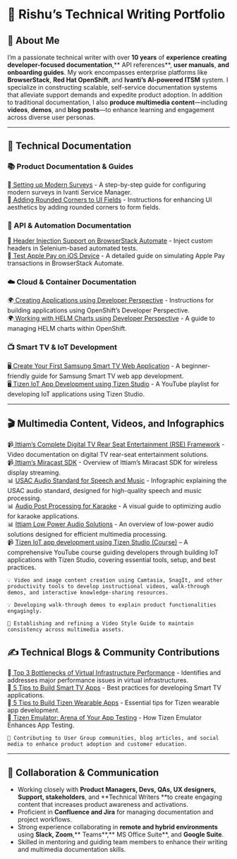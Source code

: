 # 🎯 Rishu’s Technical Writing Portfolio


## **👋 About Me**

I’m a passionate technical writer with over **10 years** of **experience** **creating developer-focused documentation**,** API references**, **user manuals**, **and onboarding guides**. My work encompasses enterprise platforms like **BrowserStack**, **Red Hat OpenShift**, and **Ivanti’s AI-powered ITSM** system. I specialize in constructing scalable, self-service documentation systems that alleviate support demands and expedite product adoption. In addition to traditional documentation, I also **produce multimedia content**—including **videos**, **demos**, and **blog posts**—to enhance learning and engagement across diverse user personas.

---

## **📖 Technical Documentation**

### **📚 Product Documentation & Guides**

📌[ Setting up Modern Surveys](https://help.ivanti.com/ht/help/en_US/ISM/2024/admin-user/Content/Configure/Surveys/Modern-Survey.htm) - A step-by-step guide for configuring modern surveys in Ivanti Service Manager. \
📌[ Adding Rounded Corners to UI Fields](https://help.ivanti.com/ht/help/en_US/ISM/2024/admin-user/Content/Configure/Forms/Adding-Rounded-Cornears-to-UI-Fields.htm) - Instructions for enhancing UI aesthetics by adding rounded corners to form fields.

### **🔗 API & Automation Documentation**

🚀[ Header Injection Support on BrowserStack Automate](https://www.browserstack.com/docs/automate/selenium/custom-header#python) - Inject custom headers in Selenium-based automated tests. \
🚀[ Test Apple Pay on iOS Device](https://www.browserstack.com/docs/automate/selenium/apple-pay#python) - A detailed guide on simulating Apple Pay transactions in BrowserStack Automate.


### **☁️ Cloud & Container Documentation**

🌍[ Creating Applications using Developer Perspective](https://docs.openshift.com/container-platform/4.7/applications/application_life_cycle_management/odc-creating-applications-using-developer-perspective.html) - Instructions for building applications using OpenShift’s Developer Perspective. \
🌍[ Working with HELM Charts using Developer Perspective](https://docs.openshift.com/container-platform/4.7/applications/application_life_cycle_management/odc-working-with-helm-charts-using-developer-perspective.html) - A guide to managing HELM charts within OpenShift.


### **📺 Smart TV & IoT Development**

🖥️[ Create Your First Samsung Smart TV Web Application](https://docs.tizen.org/application/web/get-started/tv/first-samsung-tv-app/) - A beginner-friendly guide for Samsung Smart TV web app development. \
🖥️[ Tizen IoT App Development using Tizen Studio](https://www.youtube.com/playlist?list=PLcRr11avKIreQwwb0J6ZEmrYumoOSTJKa) - A YouTube playlist for developing IoT applications using Tizen Studio.


---


## **🎬 Multimedia Content, Videos, and Infographics**

📹[ Ittiam’s Complete Digital TV Rear Seat Entertainment (RSE) Framework](https://www.youtube.com/watch?v=pXkGCUPwZ_s) - Video documentation on digital TV rear-seat entertainment solutions. \
📹[ Ittiam’s Miracast SDK](https://www.youtube.com/watch?v=YisvVRXF-sc&t=14s) - Overview of Ittiam’s Miracast SDK for wireless display streaming. \
📊 [USAC Audio Standard for Speech and Music](https://www.ittiam.com/wp-content/uploads/2018/07/Ittiam-USAC-Audio-Standard-for-Speech-and-Music.png) - Infographic explaining the USAC audio standard, designed for high-quality speech and music processing. \
📊 [Audio Post Processing for Karaoke](https://www.ittiam.com/wp-content/uploads/2018/08/Audio-Post-Processing-for-Karaoke-Infographic.png) - A visual guide to optimizing audio for karaoke applications. \
📊 [Ittiam Low Power Audio Solutions](https://www.ittiam.com/wp-content/uploads/2018/07/Ittiam-Low-Power-Audio-Solutions.png) - An overview of low-power audio solutions designed for efficient multimedia processing. \
📹 [Tizen IoT app development using Tizen Studio (Course)](https://www.youtube.com/playlist?list=PLcRr11avKIreQwwb0J6ZEmrYumoOSTJKa)  – A comprehensive YouTube course guiding developers through building IoT applications with Tizen Studio, covering essential tools, setup, and best practices.


```
💡 Video and image content creation using Camtasia, SnagIt, and other productivity tools to develop instructional videos, walk-through demos, and interactive knowledge-sharing resources.

💡 Developing walk-through demos to explain product functionalities engagingly.
 
🎨 Establishing and refining a Video Style Guide to maintain consistency across multimedia assets.
```



## **✍️ Technical Blogs & Community Contributions**

📝[ Top 3 Bottlenecks of Virtual Infrastructure Performance](https://thwack.solarwinds.com/resources/b/geek-speak/posts/top-3-bottlenecks-of-virtual-infrastructure-performance) - Identifies and addresses major performance issues in virtual infrastructures. \
📝[ 5 Tips to Build Smart TV Apps](https://developer.tizen.org/blog/5-tips-build-smart-tv-apps) - Best practices for developing Smart TV applications. \
📝[ 5 Tips to Build Tizen Wearable Apps](https://developer.tizen.org/blog/5-tips-build-tizen-wearable-app) - Essential tips for Tizen wearable app development. \
📝[ Tizen Emulator: Arena of Your App Testing](https://developer.tizen.org/blog/tizen-emulator-arena-your-app-testing) - How Tizen Emulator Enhances App Testing.


```
📢 Contributing to User Group communities, blog articles, and social media to enhance product adoption and customer education.
```

---

## **🤝 Collaboration & Communication**

* Working closely with **Product Managers, Devs, QAs, UX designers, Support, stakeholders**, and **Technical Writers **to create engaging content that increases product awareness and activations.
* Proficient in **Confluence and Jira** for managing documentation and project workflows.
* Strong experience collaborating in **remote and hybrid environments** using **Slack, Zoom**,** Teams**,** MS Office Suite**, and **Google Suite**.
* Skilled in mentoring and guiding team members to enhance their writing and multimedia documentation skills.